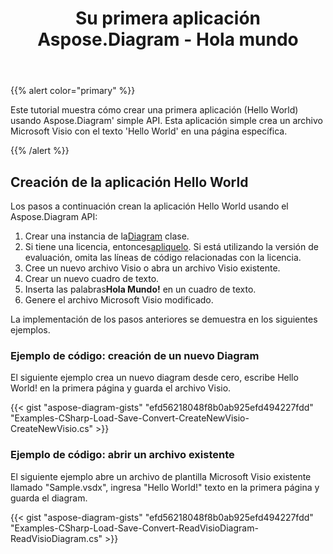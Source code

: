 ﻿---
title: Su primera aplicación Aspose.Diagram - Hola mundo
type: docs
weight: 30
url: /es/net/your-first-aspose-diagram-application-hello-world/
description: Esta página describe cómo crear la primera aplicación con la biblioteca Aspose.Diagram.
---
{{% alert color="primary" %}}

Este tutorial muestra cómo crear una primera aplicación (Hello World) usando Aspose.Diagram' simple API. Esta aplicación simple crea un archivo Microsoft Visio con el texto 'Hello World' en una página específica.

{{% /alert %}}

## **Creación de la aplicación Hello World**

Los pasos a continuación crean la aplicación Hello World usando el Aspose.Diagram API:

1.  Crear una instancia de la[Diagram](https://reference.aspose.com/diagram/net/aspose.diagram/diagram) clase.
1.  Si tiene una licencia, entonces[apliquelo](https://reference.aspose.com/diagram/net/aspose.diagram/license).
 Si está utilizando la versión de evaluación, omita las líneas de código relacionadas con la licencia.
1. Cree un nuevo archivo Visio o abra un archivo Visio existente.
1. Crear un nuevo cuadro de texto.
1.  Inserta las palabras**Hola Mundo!** en un cuadro de texto.
1. Genere el archivo Microsoft Visio modificado.

La implementación de los pasos anteriores se demuestra en los siguientes ejemplos.

### **Ejemplo de código: creación de un nuevo Diagram**

El siguiente ejemplo crea un nuevo diagram desde cero, escribe Hello World! en la primera página y guarda el archivo Visio.

{{< gist "aspose-diagram-gists" "efd56218048f8b0ab925efd494227fdd" "Examples-CSharp-Load-Save-Convert-CreateNewVisio-CreateNewVisio.cs" >}}

### **Ejemplo de código: abrir un archivo existente**

El siguiente ejemplo abre un archivo de plantilla Microsoft Visio existente llamado "Sample.vsdx", ingresa "Hello World!" texto en la primera página y guarda el diagram.

{{< gist "aspose-diagram-gists" "efd56218048f8b0ab925efd494227fdd" "Examples-CSharp-Load-Save-Convert-ReadVisioDiagram-ReadVisioDiagram.cs" >}}
